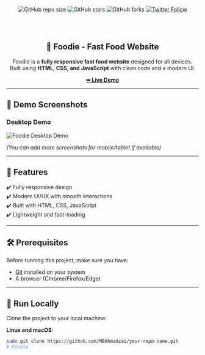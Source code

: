 <div align="center">
  
  ![GitHub repo size](https://img.shields.io/github/repo-size/MBAhmadzai/your-repo-name)
  ![GitHub stars](https://img.shields.io/github/stars/MBAhmadzai/your-repo-name?style=social)
  ![GitHub forks](https://img.shields.io/github/forks/MBAhmadzai/your-repo-name?style=social)
  [![Twitter Follow](https://img.shields.io/twitter/follow/mbahmadzai?style=social)](https://twitter.com/intent/follow?screen_name=mbahmadzai)
  
  <br />
  <br />

  <h2 align="center">🍔 Foodie - Fast Food Website</h2>

  Foodie is a **fully responsive fast food website** designed for all devices.  
  Built using **HTML, CSS, and JavaScript** with clean code and a modern UI.

  <a href="https://mbahmadzai.github.io/your-repo-name/"><strong>➥ Live Demo</strong></a>

</div>

---

## 📸 Demo Screenshots

### Desktop Demo
![Foodie Desktop Demo](./readme-images/desktop.png "Desktop Demo")

*(You can add more screenshots for mobile/tablet if available)*

---

## 🚀 Features

✔️ Fully responsive design  
✔️ Modern UI/UX with smooth interactions  
✔️ Built with HTML, CSS, JavaScript  
✔️ Lightweight and fast-loading  

---

## 🛠️ Prerequisites

Before running this project, make sure you have:

- [Git](https://git-scm.com/downloads) installed on your system
- A browser (Chrome/Firefox/Edge)

---

## 📂 Run Locally

Clone the project to your local machine:

**Linux and macOS:**
```bash
sudo git clone https://github.com/MBAhmadzai/your-repo-name.git
#   F o o d i e  
 